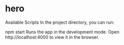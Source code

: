 # hero


Available Scripts
In the project directory, you can run:

npm start
Runs the app in the development mode.
Open http://localhost:4000 to view it in the browser.

